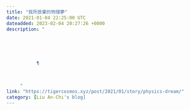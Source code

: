 ```yaml
---
title: "我所放棄的物理夢"
date: 2021-01-04 22:25:00 UTC
dateadded: 2023-02-04 20:27:26 +0000
description: "
    
      
      
        
        
           ¶
        
      
    
     "
link: "https://tigercosmos.xyz/post/2021/01/story/physics-dream/"
category: [Liu An-Chi's blog]
---
```

